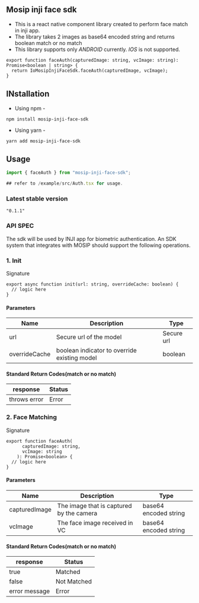 ## Mosip inji face sdk
- This is a react native component library created to perform face match in inji app.  
- The library takes 2 images as base64 encoded string and returns boolean match or no match 
- This library supports only *ANDROID* currently. *IOS* is not supported.
```
export function faceAuth(capturedImage: string, vcImage: string): Promise<boolean | string> {
  return IoMosipInjiFaceSdk.faceAuth(capturedImage, vcImage);
}
```

## INstallation
- Using npm -
```
npm install mosip-inji-face-sdk
```
- Using yarn -
```
yarn add mosip-inji-face-sdk
```

## Usage

```js
import { faceAuth } from "mosip-inji-face-sdk";

## refer to /example/src/Auth.tsx for usage.
```


### Latest stable version
```
"0.1.1"
```

### API SPEC
The sdk will be used by INJI app for biometric authentication. An SDK system that integrates with MOSIP should support the following operations. 

### 1. Init


Signature 

```
export async function init(url: string, overrideCache: boolean) {
  // logic here
}
```

#### Parameters
Name | Description | Type
-----|-------------|--------------
url | Secure url of the model | Secure url
overrideCache | boolean indicator to override existing model | boolean

#### Standard Return Codes(match or no match)
response | Status
-----|---------
throws error | Error


### 2. Face Matching

Signature 

```
export function faceAuth(
      capturedImage: string,
      vcImage: string
    ): Promise<boolean> {
  // logic here
}
```

#### Parameters
Name | Description | Type
-----|-------------|--------------
capturedImage | The image that is captured by the camera | base64 encoded string
vcImage | The face image received in VC | base64 encoded string

#### Standard Return Codes(match or no match)
response | Status
-----|---------
true | Matched
false | Not Matched
error message | Error

